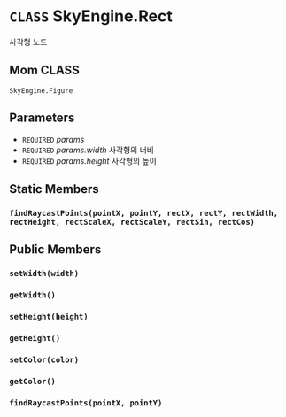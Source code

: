 # `CLASS` SkyEngine.Rect
사각형 노드

## Mom CLASS
`SkyEngine.Figure`

## Parameters
* `REQUIRED` *params*
* `REQUIRED` *params.width* 사각형의 너비
* `REQUIRED` *params.height* 사각형의 높이

## Static Members

### `findRaycastPoints(pointX, pointY, rectX, rectY, rectWidth, rectHeight, rectScaleX, rectScaleY, rectSin, rectCos)`

## Public Members

### `setWidth(width)`

### `getWidth()`

### `setHeight(height)`

### `getHeight()`

### `setColor(color)`

### `getColor()`

### `findRaycastPoints(pointX, pointY)`
